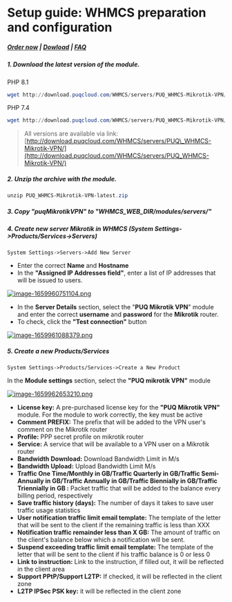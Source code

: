 # Setup guide: WHMCS preparation and configuration

#####  [Order now](https://panel.puqcloud.com/index.php?rp=/store/whmcs-module-mikrotik-vpn) | [Dowload](https://download.puqcloud.com/WHMCS/servers/PUQ_WHMCS-Mikrotik-VPN/) | [FAQ](https://faq.puqcloud.com/)

##### 1. Download the latest version of the module.

PHP 8.1

```Powershell
wget http://download.puqcloud.com/WHMCS/servers/PUQ_WHMCS-Mikrotik-VPN/PUQ_WHMCS-Mikrotik-VPN-latest.zip
```

PHP 7.4

```Powershell
wget http://download.puqcloud.com/WHMCS/servers/PUQ_WHMCS-Mikrotik-VPN/php74/PUQ_WHMCS-Mikrotik-VPN-latest.zip
```

>All versions are available via link: [http://download.puqcloud.com/WHMCS/servers/PUQ\_WHMCS-Mikrotik-VPN/](http://download.puqcloud.com/WHMCS/servers/PUQ_WHMCS-Mikrotik-VPN/)

##### 2. Unzip the archive with the module.

```Powershell
unzip PUQ_WHMCS-Mikrotik-VPN-latest.zip 
```

##### 3. Copy "puqMikrotikVPN" to "WHMCS\_WEB\_DIR/modules/servers/"

##### 4. Create new server Mikrotik in WHMCS (System Settings-&gt;Products/Services-&gt;Servers)

```
System Settings->Servers->Add New Server
```

- Enter the correct **Name** and **Hostname**
- In the **"Assigned IP Addresses field"**, enter a list of IP addresses that will be issued to users.

[![image-1659960751104.png](https://doc.puq.info/uploads/images/gallery/2022-08/scaled-1680-/image-1659960751104.png)](https://doc.puq.info/uploads/images/gallery/2022-08/image-1659960751104.png)

- In the **Server Details** section, select the "**PUQ Mikrotik VPN**" module and enter the correct **username** and **password** for the **Mikrotik** router.
- To check, click the **"Test connection"** button

[![image-1659961088379.png](https://doc.puq.info/uploads/images/gallery/2022-08/scaled-1680-/image-1659961088379.png)](https://doc.puq.info/uploads/images/gallery/2022-08/image-1659961088379.png)

##### 5. Create a new Products/Services

```
System Settings->Products/Services->Create a New Product
```

In the **Module settings** section, select the **"PUQ mikrotik VPN"** module

[![image-1659962653210.png](https://doc.puq.info/uploads/images/gallery/2022-08/scaled-1680-/image-1659962653210.png)](https://doc.puq.info/uploads/images/gallery/2022-08/image-1659962653210.png)

- **License key:** A pre-purchased license key for the **"PUQ Mikrotik VPN"** module. For the module to work correctly, the key must be active
- **Comment PREFIX:** The prefix that will be added to the VPN user's comment on the Mikrotik router
- **Profile:** PPP secret profile on mikrotik router
- **Service:** A service that will be available to a VPN user on a Mikrotik router
- **Bandwidth Download:** Download Bandwidth Limit in M/s
- **Bandwidth Upload:** Upload Bandwidth Limit M/s
- **Traffic One Time/Monthly in GB/Traffic Quarterly in GB/Traffic Semi-Annually in GB/Traffic Annually in GB/Traffic Biennially in GB/Traffic Triennially in GB :** Packet traffic that will be added to the balance every billing period, respectively
- **Save traffic history (days):** The number of days it takes to save user traffic usage statistics
- **User notification traffic limit email template:** The template of the letter that will be sent to the client if the remaining traffic is less than XXX
- **Notification traffic remainder less than X GB:** The amount of traffic on the client's balance below which a notification will be sent.
- **Suspend exceeding traffic limit email template:** The template of the letter that will be sent to the client if his traffic balance is 0 or less 0
- **Link to instruction:** Link to the instruction, if filled out, it will be reflected in the client area
- **Support PPtP/Support L2TP:** If checked, it will be reflected in the client zone
- **L2TP IPSec PSK key:** it will be reflected in the client zone
